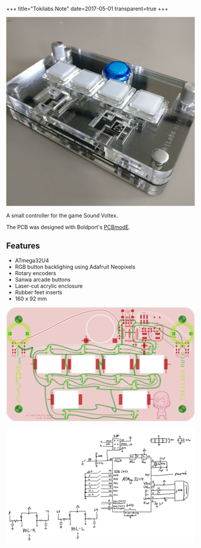 +++
title="Tokilabs Note"
date=2017-05-01
transparent=true
+++

![Note](note.jpg)

A small controller for the game Sound Voltex.

The PCB was designed with Boldport's [PCBmodE](https://github.com/boldport/pcbmode).

## Features
 * ATmega32U4
 * RGB button backlighing using Adafruit Neopixels
 * Rotary encoders
 * Sanwa arcade buttons
 * Laser-cut acrylic enclosure
 * Rubber feet inserts
 * 160 x 92 mm

![PCB](pcb-render.png)

![Schematic](schematic.png)
